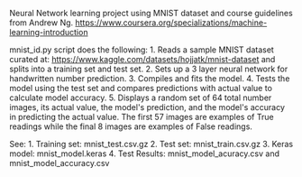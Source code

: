 Neural Network learning project using MNIST dataset and course guidelines from Andrew Ng. 
https://www.coursera.org/specializations/machine-learning-introduction

mnist_id.py script does the following:
    1. Reads a sample MNIST dataset curated at: https://www.kaggle.com/datasets/hojjatk/mnist-dataset 
    and splits into a training set and test set. 
    2. Sets up a 3 layer neural network for handwritten number prediction.
    3. Compiles and fits the model.
    4. Tests the model using the test set and compares predictions with actual value to calculate 
    model accuracy.
    5. Displays a random set of 64 total number images, its actual value, the model's prediction, 
    and the model's accuracy in predicting the actual value. The first 57 images are examples of 
    True readings while the final 8 images are examples of False readings. 

See:
    1. Training set: mnist_test.csv.gz
    2. Test set: mnist_train.csv.gz
    3. Keras model: mnist_model.keras 
    4. Test Results: mnist_model_acuracy.csv and mnist_model_accuracy.csv